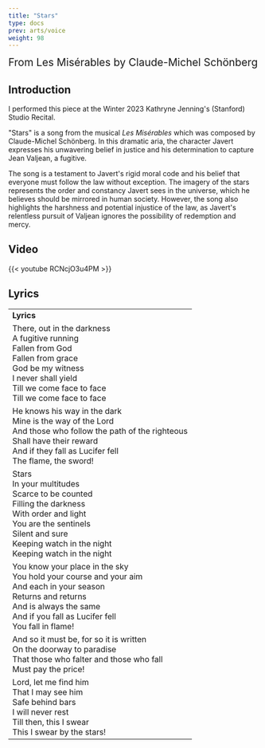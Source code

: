 ```yaml
---
title: "Stars"
type: docs
prev: arts/voice
weight: 98
---
```


<span style="font-size: 1.5em;">From Les Misérables by Claude-Michel Schönberg</span>

## Introduction

I performed this piece at the Winter 2023 Kathryne Jenning's (Stanford) Studio Recital. 

"Stars" is a song from the musical *Les Misérables* which was composed by Claude-Michel Schönberg. In this dramatic aria, the character Javert expresses his unwavering belief in justice and his determination to capture Jean Valjean, a fugitive. 

The song is a testament to Javert's rigid moral code and his belief that everyone must follow the law without exception. The imagery of the stars represents the order and constancy Javert sees in the universe, which he believes should be mirrored in human society. However, the song also highlights the harshness and potential injustice of the law, as Javert's relentless pursuit of Valjean ignores the possibility of redemption and mercy.

## Video

{{< youtube RCNcjO3u4PM >}}

## Lyrics

<table>
  <tr>
    <td><strong>Lyrics</strong></td>
  </tr>
  <tr>
    <td>There, out in the darkness<br>A fugitive running<br>Fallen from God<br>Fallen from grace<br>God be my witness<br>I never shall yield<br>Till we come face to face<br>Till we come face to face</td>
  </tr>
  <tr>
    <td>He knows his way in the dark<br>Mine is the way of the Lord<br>And those who follow the path of the righteous<br>Shall have their reward<br>And if they fall as Lucifer fell<br>The flame, the sword!</td>
  </tr>
  <tr>
    <td>Stars<br>In your multitudes<br>Scarce to be counted<br>Filling the darkness<br>With order and light<br>You are the sentinels<br>Silent and sure<br>Keeping watch in the night<br>Keeping watch in the night</td>
  </tr>
  <tr>
    <td>You know your place in the sky<br>You hold your course and your aim<br>And each in your season<br>Returns and returns<br>And is always the same<br>And if you fall as Lucifer fell<br>You fall in flame!</td>
  </tr>
  <tr>
    <td>And so it must be, for so it is written<br>On the doorway to paradise<br>That those who falter and those who fall<br>Must pay the price!</td>
  </tr>
  <tr>
    <td>Lord, let me find him<br>That I may see him<br>Safe behind bars<br>I will never rest<br>Till then, this I swear<br>This I swear by the stars!</td>
  </tr>
</table>
